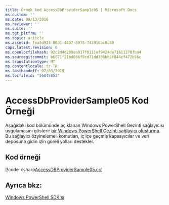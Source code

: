 ```yaml
---
title: Örnek kod AccessDbProviderSample05 | Microsoft Docs
ms.custom: ''
ms.date: 09/13/2016
ms.reviewer: ''
ms.suite: ''
ms.tgt_pltfrm: ''
ms.topic: article
ms.assetid: fea5d923-8001-4407-8975-743918bc8c80
caps.latest.revision: 6
ms.openlocfilehash: 92c2d4d200ea917f0111ef9424de71611270fba4
ms.sourcegitcommit: b6871f21bd666f9cd71dd336bb3f844cf472b56c
ms.translationtype: MT
ms.contentlocale: tr-TR
ms.lasthandoff: 02/03/2019
ms.locfileid: "56845853"
---
```

# <a name="accessdbprovidersample05-code-sample"></a>AccessDbProviderSample05 Kod Örneği

Aşağıdaki kod bölümünde açıklanan Windows PowerShell Gezinti sağlayıcısı uygulamasını gösterir [bir Windows PowerShell Gezinti sağlayıcı oluşturma](./creating-a-windows-powershell-navigation-provider.md). Bu sağlayıcı özyinelemeli komutları, iç içe geçmiş kapsayıcılar ve veri deposuna gidin izin göreli yolları destekler.

## <a name="code-sample"></a>Kod örneği

[!code-csharp[AccessDBProviderSample05.cs](../../powershell-sdk-samples/SDK-2.0/csharp/AccessDBProviderSample05/AccessDBProviderSample05.cs#L11-L1960 "AccessDBProviderSample05.cs")]

## <a name="see-also"></a>Ayrıca bkz:

[Windows PowerShell SDK'sı](../windows-powershell-reference.md)